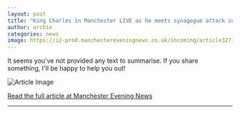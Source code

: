 ```yaml
---
layout: post
title: "King Charles in Manchester LIVE as he meets synagogue attack survivors"
author: archie
categories: news
image: https://i2-prod.manchestereveningnews.co.uk/incoming/article32712477.ece/ALTERNATES/s1200/1_295055aa-2d3b-4da8-a273-80b6b3b659f1jpeg.jpg
---
```

It seems you've not provided any text to summarise. If you share something, I'll be happy to help you out!

![Article Image](https://i2-prod.manchestereveningnews.co.uk/incoming/article32712477.ece/ALTERNATES/s1200/1_295055aa-2d3b-4da8-a273-80b6b3b659f1jpeg.jpg)

[Read the full article at Manchester Evening News](https://www.manchestereveningnews.co.uk/news/greater-manchester-news/king-charles-manchester-live-meets-32711053)

---
